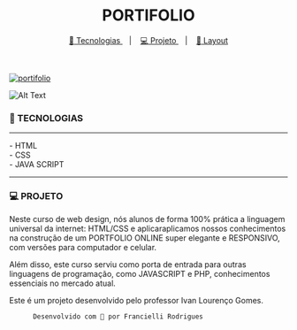 <h1 align="center">
PORTIFOLIO
</h1>
<p align="center">
<a href="#-tecnologias">
<g-emoji class="g-emoji" alias="rocket" fallback-src="https://github.githubassets.com/images/icons/emoji/unicode/1f680.png">🚀</g-emoji>
Tecnologias
</a></h1>
&nbsp;&nbsp;&nbsp;|&nbsp;&nbsp;&nbsp;
<a href="#-projeto">
<g-emoji class="g-emoji" alias="computer" fallback-src="https://github.githubassets.com/images/icons/emoji/unicode/1f4bb.png">💻</g-emoji>
Projeto
</a>
&nbsp;&nbsp;&nbsp;|&nbsp;&nbsp;&nbsp;

<a href="#layout">
<g-emoji class="g-emoji" alias="bookmark" fallback-src="https://github.githubassets.com/images/icons/emoji/unicode/1f516.png">🔖</g-emoji>
Layout
</p> <br>
  
<img alt="portifolio" src="https://ik.imagekit.io/atnyozbx9v/portfinal_a7keFR07UJ.jpg"></a>


![Alt Text](https://ik.imagekit.io/atnyozbx9v/Untitled-Project-_-Made-with-Clipchamp-_2__2A6N3bcXU.gif?tr=w-1200,h-630,fo-auto)



### 🚀 TECNOLOGIAS
<hr>
- HTML<br>
- CSS<br>
- JAVA SCRIPT<br><hr>

### 💻 PROJETO

Neste curso de web design, nós alunos de forma 100% prática a linguagem universal da internet: HTML/CSS e aplicaraplicamos nossos conhecimentos na construção de um PORTFOLIO ONLINE super elegante e RESPONSIVO, com versões para computador e celular. 

Além disso, este curso serviu como porta de entrada para outras linguagens de programação, como JAVASCRIPT e PHP, conhecimentos essenciais no mercado atual.




Este é um projeto desenvolvido pelo professor Ivan Lourenço Gomes.

 


          Desenvolvido com 💜 por Francielli Rodrigues
